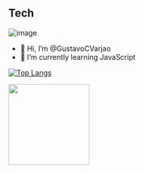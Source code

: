 ## Tech

![image](https://img.shields.io/badge/JavaScript-F7DF1E?style=for-the-badge&logo=javascript&logoColor=black)




- 👋 Hi, I’m @GustavoCVarjao
- 🌱 I’m currently learning JavaScript

[![Top Langs](https://github-readme-stats.vercel.app/api/top-langs/?username=GustavoCVarjao&layout=compact&text_color=daf7dc&bg_color=151515)](https://github.com/GustavoCVarjao/github-readme-stats)

<a href="https://twitter.com/gustavoVarjao18">
	<img src="https://img.shields.io/badge/Twitter-1DA1F2?style=for-the-badge&logo=twitter&logoColor=white" width="160">
</a>


